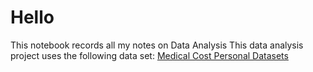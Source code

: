 # Hello

This notebook records all my notes on Data Analysis
This data analysis project uses the following data set: [Medical Cost Personal Datasets](https://www.kaggle.com/datasets/mirichoi0218/insurance)

```{tableofcontents}
```
